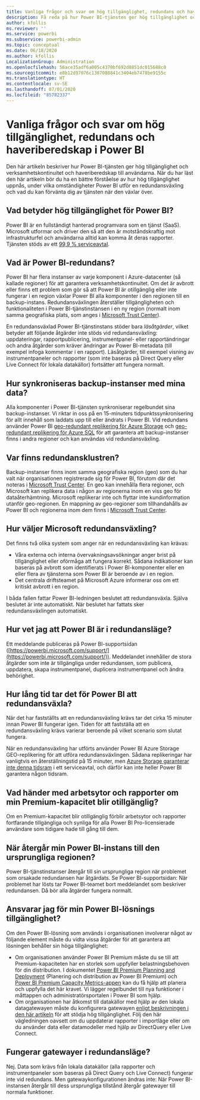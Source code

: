 ```yaml
---
title: Vanliga frågor och svar om hög tillgänglighet, redundans och haveriberedskap i Power BI
description: Få reda på hur Power BI-tjänsten ger hög tillgänglighet och verksamhetskontinuitet och haveriberedskap till användarna.
author: kfollis
ms.reviewer: ''
ms.service: powerbi
ms.subservice: powerbi-admin
ms.topic: conceptual
ms.date: 06/18/2020
ms.author: kfollis
LocalizationGroup: Administration
ms.openlocfilehash: 56ace35adf6a005c4370bf692d8851dc015688c0
ms.sourcegitcommit: e8b12d97076c1387088841c3404eb7478be9155c
ms.translationtype: HT
ms.contentlocale: sv-SE
ms.lasthandoff: 07/01/2020
ms.locfileid: "85782337"
---
```

# <a name="power-bi-high-availability-failover-and-disaster-recovery-faq"></a>Vanliga frågor och svar om hög tillgänglighet, redundans och haveriberedskap i Power BI

Den här artikeln beskriver hur Power BI-tjänsten ger hög tillgänglighet och verksamhetskontinuitet och haveriberedskap till användarna. När du har läst den här artikeln bör du ha en bättre förståelse av hur hög tillgänglighet uppnås, under vilka omständigheter Power BI utför en redundansväxling och vad du kan förvänta dig av tjänsten när den växlar över.

## <a name="what-does-high-availability-mean-for-power-bi"></a>Vad betyder hög tillgänglighet för Power BI?

Power BI är en fullständigt hanterad programvara som en tjänst (SaaS).  Microsoft utformar och driver den så att den är motståndskraftig mot infrastrukturfel och användarna alltid kan komma åt deras rapporter.  Tjänsten stöds av ett [99,9 % serviceavtal](https://www.microsoftvolumelicensing.com/DocumentSearch.aspx?Mode=3&DocumentTypeId=37).

## <a name="what-is-a-power-bi-failover"></a>Vad är Power BI-redundans?

Power BI har flera instanser av varje komponent i Azure-datacenter (så kallade regioner) för att garantera verksamhetskontinuitet. Om det är avbrott eller finns ett problem som gör så att Power BI är otillgänglig eller inte fungerar i en region växlar Power BI alla komponenter i den regionen till en backup-instans. Redundansväxlingen återställer tillgängligheten och funktionaliteten i Power BI-tjänstinstansen i en ny region (normalt inom samma geografiska plats, som anges i [Microsoft Trust Center](https://www.microsoft.com/TrustCenter/CloudServices/business-application-platform/data-location)).

En redundansväxlad Power BI-tjänstinstans stöder bara _läsåtgärder_, vilket betyder att följande åtgärder inte stöds vid redundansväxling: uppdateringar, rapportpublicering, instrumentpanel- eller rapportändringar och andra åtgärder som kräver ändringar av Power BI-metadata (till exempel infoga kommentar i en rapport).  Läsåtgärder, till exempel visning av instrumentpaneler och rapporter (som inte baseras på Direct Query eller Live Connect för lokala datakällor) fortsätter att fungera normalt.

## <a name="how-are-backup-instances-kept-in-sync-with-my-data"></a>Hur synkroniseras backup-instanser med mina data?

Alla komponenter i Power BI-tjänsten synkroniserar regelbundet sina backup-instanser. Vi riktar in oss på en 15-minuters tidpunktssynkronisering för allt innehåll som laddats upp till eller ändrats i Power BI. Vid redundans använder Power BI [geo-redundant replikering för Azure Storage](/azure/storage/common/storage-redundancy-grs) och [geo-redundant replikering för Azure SQL](/azure/sql-database/sql-database-active-geo-replication) för att garantera att backup-instanser finns i andra regioner och kan användas vid redundansväxling.

## <a name="where-are-the-failover-clusters-located"></a>Var finns redundansklustren?

Backup-instanser finns inom samma geografiska region (geo) som du har valt när organisationen registrerade sig för Power BI, förutom där det noteras i [Microsoft Trust Center](https://www.microsoft.com/TrustCenter/CloudServices/business-application-platform/data-location). En geo kan innehålla flera regioner, och Microsoft kan replikera data i någon av regionerna inom en viss geo för dataåterhämtning. Microsoft replikerar inte och flyttar inte kundinformation utanför geo-regionen. En mappning av geo-regioner som tillhandahålls av Power BI och regionerna inom dem finns i [Microsoft Trust Center](https://www.microsoft.com/TrustCenter/CloudServices/business-application-platform/data-location).

## <a name="how-does-microsoft-decide-to-fail-over"></a>Hur väljer Microsoft redundansväxling?

Det finns två olika system som anger när en redundansväxling kan krävas:

- Våra externa och interna övervakningsavsökningar anger brist på tillgänglighet eller oförmåga att fungera korrekt. Sådana indikationer kan baseras på avbrott som identifierats i Power BI-komponenter eller en eller flera av tjänsterna som Power BI är beroende av i en region.
- Det centrala driftsteamet på Microsoft Azure informerar oss om ett kritiskt avbrott i en region.

I båda fallen fattar Power BI-ledningen beslutet att redundansväxla. Själva beslutet är inte automatiskt. När beslutet har fattats sker redundansväxlingen automatiskt.

## <a name="how-do-i-know-power-bi-is-now-in-failover-mode"></a>Hur vet jag att Power BI är i redundansläge?

Ett meddelande publiceras på Power BI-supportsidan ([https://powerbi.microsoft.com/support/](https://powerbi.microsoft.com/support/)). Meddelandet innehåller de stora åtgärder som inte är tillgängliga under redundansen, som publicera, uppdatera, skapa instrumentpanel, duplicera instrumentpanel och ändra behörighet.

## <a name="how-long-does-it-take-power-bi-to-fail-over"></a>Hur lång tid tar det för Power BI att redundansväxla?

När det har fastställts att en redundansväxling krävs tar det cirka 15 minuter innan Power BI fungerar igen. Tiden för att fastställa att en redundansväxling krävs varierar beroende på vilket scenario som slutat fungera. 

När en redundansväxling har utförts använder Power BI Azure Storage GEO-replikering för att utföra redundansväxlingen. Sådana replikeringar har vanligtvis en återställningstid på 15 minuter, men [Azure Storage garanterar inte denna tidsram](https://docs.microsoft.com/azure/storage/common/storage-redundancy) i ett serviceavtal, och därför kan inte heller Power BI garantera någon tidsram. 

## <a name="what-happens-to-workspaces-and-reports-if-my-premium-capacity-becomes-unavailable"></a>Vad händer med arbetsytor och rapporter om min Premium-kapacitet blir otillgänglig? 

Om en Premium-kapacitet blir otillgänglig förblir arbetsytor och rapporter fortfarande tillgängliga och synliga för alla Power BI Pro-licensierade användare som tidigare hade till gång till dem.

## <a name="when-does-my-power-bi-instance-return-to-the-original-region"></a>När återgår min Power BI-instans till den ursprungliga regionen?

Power BI-tjänstinstanser återgår till sin ursprungliga region när problemet som orsakade redundansen har åtgärdats. Se Power BI-supportsidan: När problemet har lösts tar Power BI-teamet bort meddelandet som beskriver redundansen. Då bör alla åtgärder fungera normalt.

## <a name="am-i-responsible-for-the-availability-of-my-power-bi-solution"></a>Ansvarar jag för min Power BI-lösnings tillgänglighet?

Om den Power BI-lösning som används i organisationen involverar något av följande element måste du vidta vissa åtgärder för att garantera att lösningen behåller sin höga tillgänglighet:

- Om organisationen använder Power BI Premium måste du se till att Premium-kapaciteten har en storlek som uppfyller belastningsbehoven för din distribution.  I dokumentet [Power BI Premium Planning and Deployment](https://aka.ms/Premium-Capacity-Planning-Deployment) (Planering och distribution av Power BI Premium) och [Power BI Premium Capacity Metrics-appen](service-admin-premium-monitor-capacity.md) kan du få hjälp att planera och uppfylla det här kravet. Vi lägger regelbundet till nya funktioner i måttappen och administratörsportalen i Power BI som hjälp.
- Om organisationen har åtkomst till datakällor med hjälp av den lokala datagatewayen måste du konfigurera gatewayen [enligt beskrivningen i den här artikeln](/data-integration/gateway/service-gateway-high-availability-clusters) för att stödja hög tillgänglighet. Följ den här vägledningen oavsett om du uppdaterar rapporter i importläge eller om du använder data eller datamodeller med hjälp av DirectQuery eller Live Connect.

## <a name="will-gateways-function-when-in-failover-mode"></a>Fungerar gatewayer i redundansläge?

Nej. Data som krävs från lokala datakällor (alla rapporter och instrumentpaneler som baseras på Direct Query och Live Connect) fungerar inte vid redundans. Men gatewaykonfigurationen ändras inte: När Power BI-instansen återgår till dess ursprungliga tillstånd återgår gatewayer till normala funktioner.
